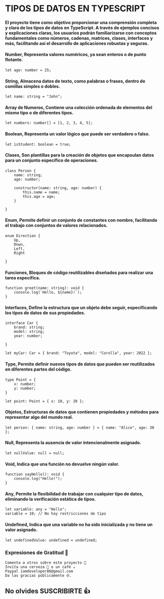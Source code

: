 # TIPOS DE DATOS EN TYPESCRIPT

#### El proyecto tiene como objetivo proporcionar una comprensión completa y clara de los tipos de datos en TypeScript. A través de ejemplos concisos y explicaciones claras, los usuarios podrán familiarizarse con conceptos fundamentales como números, cadenas, matrices, clases, interfaces y más, facilitando así el desarrollo de aplicaciones robustas y seguras.

#### Number, Representa valores numéricos, ya sean enteros o de punto flotante.

    let age: number = 25;

#### String, Almacena datos de texto, como palabras o frases, dentro de comillas simples o dobles.

    let name: string = "John";

#### Array de Numeros, Contiene una colección ordenada de elementos del mismo tipo o de diferentes tipos.

    let numbers: number[] = [1, 2, 3, 4, 5];

#### Boolean, Representa un valor lógico que puede ser verdadero o falso.

    let isStudent: boolean = true;

#### Clases, Son plantillas para la creación de objetos que encapsulan datos para un conjunto específico de operaciones.

    class Person {
        name: string;
        age: number;

        constructor(name: string, age: number) {
            this.name = name;
            this.age = age;
        }

    }

#### Enum, Permite definir un conjunto de constantes con nombre, facilitando el trabajo con conjuntos de valores relacionados.

    enum Direction {
        Up,
        Down,
        Left,
        Right

    }

#### Funciones, Bloques de código reutilizables diseñados para realizar una tarea específica.

    function greet(name: string): void {
        console.log(`Hello, ${name}!`);
    }

#### Interfaces, Define la estructura que un objeto debe seguir, especificando los tipos de datos de sus propiedades.

    interface Car {
        brand: string;
        model: string;
        year: number;

    }

    let myCar: Car = { brand: "Toyota", model: "Corolla", year: 2022 };

#### Type, Permite definir nuevos tipos de datos que pueden ser reutilizados en diferentes partes del código.

    type Point = {
        x: number;
        y: number;
    }

    let point: Point = { x: 10, y: 20 };

#### Objetos, Estructuras de datos que contienen propiedades y métodos para representar algo del mundo real.

    let person: { name: string, age: number } = { name: "Alice", age: 30 };

#### Null, Representa la ausencia de valor intencionalmente asignado.

    let nullValue: null = null;

#### Void, Indica que una función no devuelve ningún valor.

    function sayHello(): void {
        console.log("Hello!");
    }

#### Any, Permite la flexibilidad de trabajar con cualquier tipo de datos, eliminando la verificación estática de tipos.

    let variable: any = "Hello";
    variable = 10; // No hay restricciones de tipo

#### Undefined, Indica que una variable no ha sido inicializada y no tiene un valor asignado.

    let undefinedValue: undefined = undefined;

### Expresiones de Gratitud 🎁

    Comenta a otros sobre este proyecto 📢
    Invita una cerveza 🍺 o un café ☕
    Paypal iamdeveloper86@gmail.com
    Da las gracias públicamente 🤓.

## No olvides SUSCRIBIRTE 👍

